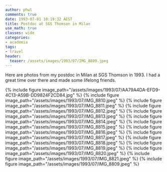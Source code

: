 ```yaml
---
author: phwl
comments: true
date: 1993-07-01 10:19:32 AEST
title: Postdoc at SGS Thomson in Milan
use_math: true
classes: wide
categories:
- academia
tags:
- travel
header:
  teaser: /assets/images/1993/07/IMG_8809.jpeg
---
```


Here are photos from my postdoc in Milan at SGS Thomson in 1993. I had a great time over there and made some lifelong friends.

{% include figure image_path="/assets/images/1993/07/AA79A4DA-EFD9-4C13-A59B-DD9824F2CD84.jpg" %}
{% include figure image_path="/assets/images/1993/07/IMG_8810.jpeg" %}
{% include figure image_path="/assets/images/1993/07/IMG_8811.jpeg" %}
{% include figure image_path="/assets/images/1993/07/IMG_8812.jpeg" %}
{% include figure image_path="/assets/images/1993/07/IMG_8813.jpeg" %}
{% include figure image_path="/assets/images/1993/07/IMG_8814.jpeg" %}
{% include figure image_path="/assets/images/1993/07/IMG_8815.jpeg" %}
{% include figure image_path="/assets/images/1993/07/IMG_8816.jpeg" %}
{% include figure image_path="/assets/images/1993/07/IMG_8817.jpeg" %}
{% include figure image_path="/assets/images/1993/07/IMG_8818.jpeg" %}
{% include figure image_path="/assets/images/1993/07/IMG_8819.jpeg" %}
{% include figure image_path="/assets/images/1993/07/IMG_8820.jpeg" %}
{% include figure image_path="/assets/images/1993/07/IMG_8821.jpeg" %}
{% include figure image_path="/assets/images/1993/07/IMG_8809.jpeg" %}
